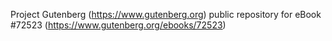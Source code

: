 Project Gutenberg (https://www.gutenberg.org) public repository
for eBook #72523 (https://www.gutenberg.org/ebooks/72523)
